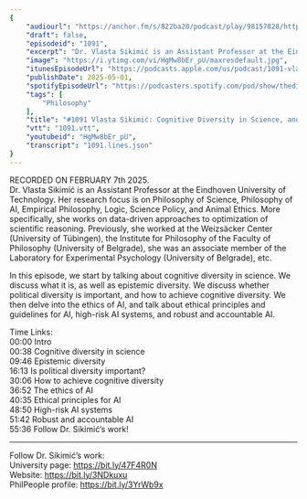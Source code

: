 ```yaml
---
{
	"audiourl": "https://anchor.fm/s/822ba20/podcast/play/98157828/https%3A%2F%2Fd3ctxlq1ktw2nl.cloudfront.net%2Fstaging%2F2025-1-7%2Fa2a0d49d-cf33-2a6b-2de8-36e63bc49daf.m4a",
	"draft": false,
	"episodeid": "1091",
	"excerpt": "Dr. Vlasta Sikimić is an Assistant Professor at the Eindhoven University of Technology. Her research focus is on Philosophy of Science, Philosophy of AI, Empirical Philosophy, Logic, Science Policy, and Animal Ethics. More specifically, she works on data-driven approaches to optimization of scientific reasoning. Previously, she worked at the Weizsäcker Center (University of Tübingen), the Institute for Philosophy of the Faculty of Philosophy (University of Belgrade), she was an associate member of the Laboratory for Experimental Psychology (University of Belgrade), etc.",
	"image": "https://i.ytimg.com/vi/HgMw8bEr_pU/maxresdefault.jpg",
	"itunesEpisodeUrl": "https://podcasts.apple.com/us/podcast/1091-vlasta-sikimi%C4%87-cognitive-diversity-in-science/id1451347236?i=1000705727534&uo=4",
	"publishDate": 2025-05-01,
	"spotifyEpisodeUrl": "https://podcasters.spotify.com/pod/show/thedissenter/episodes/1091-Vlasta-Sikimi-Cognitive-Diversity-in-Science--and-the-Ethics-of-AI-e2ui1q4",
	"tags": [
		"Philosophy"
	],
	"title": "#1091 Vlasta Sikimić: Cognitive Diversity in Science, and the Ethics of AI",
	"vtt": "1091.vtt",
	"youtubeid": "HgMw8bEr_pU",
	"transcript": "1091.lines.json"
}
---
```

RECORDED ON FEBRUARY 7th 2025.  
Dr. Vlasta Sikimić is an Assistant Professor at the Eindhoven University of Technology. Her research focus is on Philosophy of Science, Philosophy of AI, Empirical Philosophy, Logic, Science Policy, and Animal Ethics. More specifically, she works on data-driven approaches to optimization of scientific reasoning. Previously, she worked at the Weizsäcker Center (University of Tübingen), the Institute for Philosophy of the Faculty of Philosophy (University of Belgrade), she was an associate member of the Laboratory for Experimental Psychology (University of Belgrade), etc.

In this episode, we start by talking about cognitive diversity in science. We discuss what it is, as well as epistemic diversity. We discuss whether political diversity is important, and how to achieve cognitive diversity. We then delve into the ethics of AI, and talk about ethical principles and guidelines for AI, high-risk AI systems, and robust and accountable AI.


Time Links:  
<time>00:00</time> Intro  
<time>00:38</time> Cognitive diversity in science  
<time>09:46</time> Epistemic diversity  
<time>16:13</time> Is political diversity important?  
<time>30:06</time> How to achieve cognitive diversity  
<time>36:52</time> The ethics of AI  
<time>40:35</time> Ethical principles for AI  
<time>48:50</time> High-risk AI systems  
<time>51:42</time> Robust and accountable AI  
<time>55:36</time> Follow Dr. Sikimić’s work!

---

Follow Dr. Sikimić’s work:  
University page: https://bit.ly/47F4R0N  
Website: https://bit.ly/3NDkuxu  
PhilPeople profile: https://bit.ly/3YrWb9x
